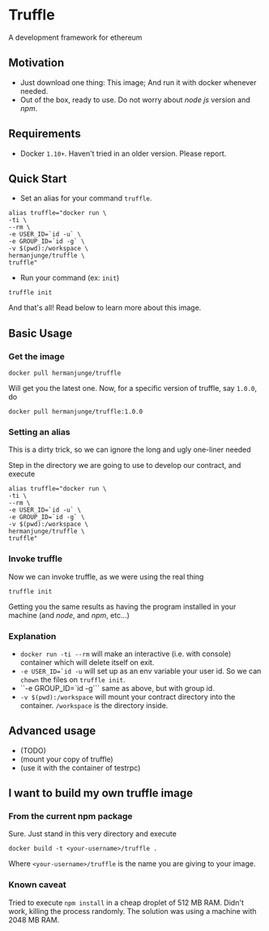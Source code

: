 # Truffle

A development framework for ethereum

## Motivation

* Just download one thing: This image; And run it with docker whenever needed.
* Out of the box, ready to use. Do not worry about _node js_ version and _npm_.

## Requirements

* Docker `1.10+`. Haven't tried in an older version. Please report.

## Quick Start

* Set an alias for your command `truffle`.

```
alias truffle="docker run \
-ti \
--rm \
-e USER_ID=`id -u` \
-e GROUP_ID=`id -g` \
-v $(pwd):/workspace \
hermanjunge/truffle \
truffle"
```

* Run your command (ex: `init`)

```
truffle init
```
And that's all! Read below to learn more about this image.

## Basic Usage

### Get the image

    docker pull hermanjunge/truffle

Will get you the latest one. Now, for a specific version of truffle, say `1.0.0`, do

    docker pull hermanjunge/truffle:1.0.0

### Setting an alias

This is a dirty trick, so we can ignore the long and ugly one-liner needed

Step in the directory we are going to use to develop our contract, and execute

```
alias truffle="docker run \
-ti \
--rm \
-e USER_ID=`id -u` \
-e GROUP_ID=`id -g` \
-v $(pwd):/workspace \
hermanjunge/truffle \
truffle"
```

### Invoke truffle

Now we can invoke truffle, as we were using the real thing

    truffle init

Getting you the same results as having the program installed in your machine (and _node_, and _npm_, etc...)

### Explanation

* `docker run -ti --rm` will make an interactive (i.e. with console) container which will delete itself on exit.
* ``-e USER_ID=`id -u`` will set up as an env variable your user id. So we can `chown` the files on `truffle init`.
* ``-e GROUP_ID=`id -g``` same as above, but with group id.
* `-v $(pwd):/workspace` will mount your contract directory into the container. `/workspace` is the directory inside.

## Advanced usage

* (TODO)
* (mount your copy of truffle)
* (use it with the container of testrpc)

## I want to build my own truffle image

### From the current npm package

Sure. Just stand in this very directory and execute

    docker build -t <your-username>/truffle .

Where `<your-username>/truffle` is the name you are giving to your image.

### Known caveat

Tried to execute `npm install` in a cheap droplet of 512 MB RAM. Didn't work,
killing the process randomly. The solution was using a machine with 2048 MB RAM.
